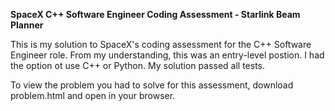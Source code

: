 **SpaceX C++ Software Engineer Coding Assessment - Starlink Beam Planner**

This is my solution to SpaceX's coding assessment for the C++ Software Engineer role. From my understanding, this was an entry-level postion. I had the option ot use C++ or Python. My solution passed all tests. 

To view the problem you had to solve for this assessment, download problem.html and open in your browser. 
